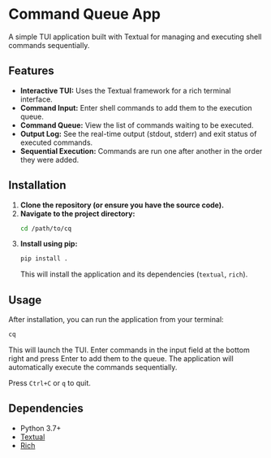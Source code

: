 # Command Queue App

A simple TUI application built with Textual for managing and executing shell commands sequentially.

## Features

- **Interactive TUI:** Uses the Textual framework for a rich terminal interface.
- **Command Input:** Enter shell commands to add them to the execution queue.
- **Command Queue:** View the list of commands waiting to be executed.
- **Output Log:** See the real-time output (stdout, stderr) and exit status of executed commands.
- **Sequential Execution:** Commands are run one after another in the order they were added.

## Installation

1.  **Clone the repository (or ensure you have the source code).**
2.  **Navigate to the project directory:**
    ```bash
    cd /path/to/cq
    ```
3.  **Install using pip:**
    ```bash
    pip install .
    ```
    This will install the application and its dependencies (`textual`, `rich`).

## Usage

After installation, you can run the application from your terminal:

```bash
cq
```

This will launch the TUI. Enter commands in the input field at the bottom right and press Enter to add them to the queue. The application will automatically execute the commands sequentially.

Press `Ctrl+C` or `q` to quit.

## Dependencies

- Python 3.7+
- [Textual](https://github.com/Textualize/textual)
- [Rich](https://github.com/Textualize/rich)
